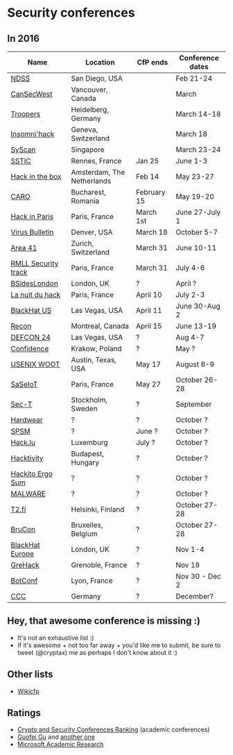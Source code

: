 # Security conferences 

## In 2016

| Name           | Location	| CfP ends |  Conference dates |
| --- | --- | --- | --- |
| [NDSS](http://www.internetsociety.org/events/ndss-symposium-2016) | San Diego, USA |  | Feb 21-24 |
| [CanSecWest](https://cansecwest.com/) | Vancouver, Canada | | March |
| [Troopers](https://www.troopers.de/) | Heidelberg, Germany | | March 14-18 |
| [Insomni'hack](https://insomnihack.ch/) | Geneva, Switzerland | | March 18 |
| [SyScan](https://www.syscan360.org/en/) | Singapore | | March 23-24 |
| [SSTIC](https://www.sstic.org) | Rennes, France | Jan 25 | June 1-3 |
| [Hack in the box](http://conference.hitb.org/) | Amsterdam, The Netherlands | Feb 14 | May 23-27 |
| [CARO](http://2016.caro.org/) | Bucharest, Romania | February 15  | May 19-20 |
| [Hack in Paris](https://hackinparis.com/) | Paris, France | March 1st | June 27-July 1 |
| [Virus Bulletin](https://www.virusbtn.com/conference/vb2016/call/index) | Denver, USA | March 18 | October 5-7 |
| [Area 41](http://area41.io/) | Zurich, Switzerland | March 31 | June 10-11 |
| [RMLL Security track](https://sec2016.rmll.info/) | Paris, France | March 31 | July 4-6 |
| [BSidesLondon](https://www.securitybsides.org.uk/) | London, UK | ? | April ? |
| [La nuit du hack](https://www.nuitduhack.com/en/) | Paris, France | April 10 | July 2-3 |
| [BlackHat US](http://www.blackhat.com/) | Las Vegas, USA | April 11 | June 30-Aug 2 |
| [Recon](http://recon.cx/) | Montreal, Canada | April 15 | June 13-19 |
| [DEFCON 24](https://www.defcon.org/) | Las Vegas, USA | ? | Aug 4-7 |
| [Confidence](http://confidence.org.pl/en/) | Krakow, Poland | ? | May ? |
| [USENIX WOOT](https://www.usenix.org/conference/woot16/call-for-papers) | Austin, Texas, USA | May 17 | August 8-9 |
| [SaSeIoT](http://securityiot.eu/2016/show/home) | Paris, France |  May 27 | October 26-28 |
| [Sec-T](http://0x08.sec-t.org/) | Stockholm, Sweden | ? | September |
| [Hardwear](http://hardwear.io/) | ? | ? | October ? |
| [SPSM](http://www.spsm-workshop.org) | ? | June ? | October ? |
| [Hack.lu](http://2015.hack.lu/) | Luxemburg | July ? | October ? |
| [Hacktivity](http://www.hacktivity.com/) | Budapest, Hungary | ? | October ? |
| [Hackito Ergo Sum](http://2015.hackitoergosum.org/) | ? | ? | October ? |
| [MALWARE](http://isiom.wssrl.org/) | ? | ? | October ? |
| [T2.fi](http://t2.fi/conference/) | Helsinki, Finland | ? | October 27-28 |
| [BruCon](http://2016.brucon.org/) | Bruxelles, Belgium | ? | October 27-28 |
| [BlackHat Europe](http://www.blackhat.com) | London, UK | ? | Nov 1-4 |
| [GreHack](http://www.grehack.fr/) | Grenoble, France | ? | Nov 18 |
| [BotConf](https://www.botconf.eu/) | Lyon, France | ? | Nov 30 - Dec 2 |
| [CCC](https://www.ccc.de/en/) | Germany |  ? | December? |

## Hey, that awesome conference is missing :)

- It's not an exhaustive list :)
- If it's awesome + not too far away + you'd like me to submit, be sure to tweet (@cryptax) me as perhaps I don't know about it :)

## Other lists

- [Wikicfp](http://wikicfp.com)

## Ratings

- [Crypto and Security Conferences Ranking](http://icsd.i2r.a-star.edu.sg/staff/jianying/conference-ranking.html) (academic conferences)
- [Guofei Gu](http://faculty.cs.tamu.edu/guofei/sec_conf_stat.htm) and [another one](https://personal.cis.strath.ac.uk/changyu.dong/ranking.html)
- [Microsoft Academic Research](http://academic.research.microsoft.com/RankList?entitytype=3&topdomainid=2&subdomainid=2)
